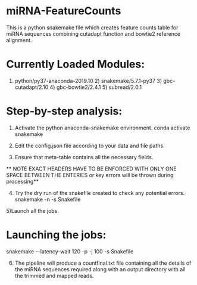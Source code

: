 # miRNA-FeatureCounts
This is a python snakemake file which creates feature counts table for miRNA sequences combining cutadapt function and bowtie2 reference alignment.

# Currently Loaded Modules:
1) python/py37-anaconda-2019.10   2) snakemake/5.7.1-py37   3) gbc-cutadapt/2.10   4) gbc-bowtie2/2.4.1   5) subread/2.0.1

# Step-by-step analysis:

1) Activate the python anaconda-snakemake environment.
   conda activate snakemake
   
2) Edit the config.json file according to your data and file paths.

3) Ensure that meta-table contains all the necessary fields.

** NOTE EXACT HEADERS HAVE TO BE ENFORCED WITH ONLY ONE SPACE BETWEEN THE ENTERIES or key errors will be thrown during processing**

4) Try the dry run of the snakefile created to check any potential errors.
   snakemake -n -s Snakefile
  
5)Launch all the jobs.  

# Launching the jobs:
snakemake --latency-wait 120 -p -j 100 -s Snakefile

6) The pipeline will produce a countfinal.txt file containing all the details of the miRNA sequences required along with an output directory with all the trimmed and mapped reads.


  

   

